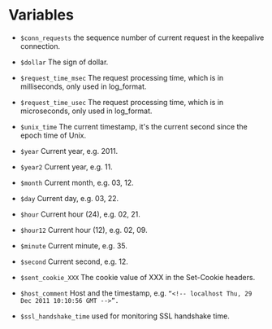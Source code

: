 # Variables

- `$conn_requests`  the sequence number of current request in the keepalive connection.

- `$dollar`  The sign of dollar.

- `$request_time_msec`  The request processing time, which is in milliseconds, only used in log_format.

- `$request_time_usec`  The request processing time, which is in microseconds, only used in log_format.

- `$unix_time`  The current timestamp, it's the current second since the epoch time of Unix.

- `$year`  Current year, e.g. 2011.

- `$year2`  Current year, e.g. 11.

- `$month`  Current month, e.g. 03, 12.

- `$day`  Current day, e.g. 03, 22.

- `$hour`  Current hour (24), e.g. 02, 21.

- `$hour12`  Current hour (12), e.g. 02, 09.

- `$minute`  Current minute, e.g. 35.

- `$second`  Current second, e.g. 12.

- `$sent_cookie_XXX`  The cookie value of XXX in the Set-Cookie headers.

- `$host_comment`  Host and the timestamp, e.g. `“<!-- localhost Thu, 29 Dec 2011 10:10:56 GMT -->”.`

- `$ssl_handshake_time` used for monitoring SSL handshake time.
